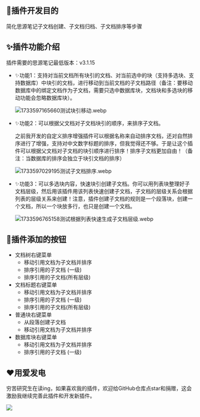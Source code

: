 ## 🤔插件开发目的

简化思源笔记子文档创建、子文档归档、子文档排序等步骤

## ✨插件功能介绍

插件需要的思源笔记最低版本：v3.1.15

* ✨功能1：支持对当前文档所有块引的文档、对当前选中的块（支持多选块、支持数据库）中块引的文档，进行移动到当前文档的子文档路径（备注：要移动数据库中的绑定文档作为子文档，需要只选中数据库块，文档块和多选块的移动功能会忽略数据库块）。

  ![1733597165660测试块引移动.webp](https://fastly.jsdelivr.net/gh/Achuan-2/PicBed@pic/assets/1733597165660%E6%B5%8B%E8%AF%95%E5%9D%97%E5%BC%95%E7%A7%BB%E5%8A%A8.webp)
* ✨功能2：可以根据父文档对子文档块引的顺序，来排序子文档。

  之前我开发的自定义排序增强插件可以根据名称来自动排序文档，还对自然排序进行了增强，支持对中文数字标题的排序，但我觉得还不够。于是让这个插件可以根据父文档对子文档的块引顺序进行排序！排序子文档更加自由！（备注：当数据库的排序会独立于块引文档的排序）

  ![1733597029195测试子文档排序.webp](https://fastly.jsdelivr.net/gh/Achuan-2/PicBed@pic/assets/1733597029195%E6%B5%8B%E8%AF%95%E5%AD%90%E6%96%87%E6%A1%A3%E6%8E%92%E5%BA%8F.webp)
* ✨功能3：可以多选块内容，快速块引创建子文档。你可以用列表块整理好子文档层级，然后用该插件用该列表快速创建子文档，子文档的层级关系会根据列表的层级关系来创建！注意，插件创建子文档的规则是一个段落块，创建一个文档，所以一个块放多行，也只是创建一个文档。

  ![1733596765158测试根据列表快速生成子文档层级.webp](https://fastly.jsdelivr.net/gh/Achuan-2/PicBed@pic/assets/1733596765158%E6%B5%8B%E8%AF%95%E6%A0%B9%E6%8D%AE%E5%88%97%E8%A1%A8%E5%BF%AB%E9%80%9F%E7%94%9F%E6%88%90%E5%AD%90%E6%96%87%E6%A1%A3%E5%B1%82%E7%BA%A7.webp)

## 📝插件添加的按钮

- 文档树右键菜单
  - 移动引用文档为子文档并排序
  - 排序引用的子文档 (一级)
  - 排序引用的子文档(所有层级)
- 文档标题右键菜单
  - 移动引用文档为子文档并排序
  - 排序引用的子文档 (一级)
  - 排序引用的子文档(所有层级)
- 普通块右键菜单
  - 从段落创建子文档
  - 移动引用文档为子文档并排序
- 数据库块右键菜单
  - 移动引用文档为子文档并排序
  - 排序引用的子文档 (一级)

## ❤️用爱发电

穷苦研究生在读ing，如果喜欢我的插件，欢迎给GitHub仓库点star和捐赠，这会激励我继续完善此插件和开发新插件。

![](https://fastly.jsdelivr.net/gh/Achuan-2/PicBed/assets/20241128221208-2024-11-28.png)